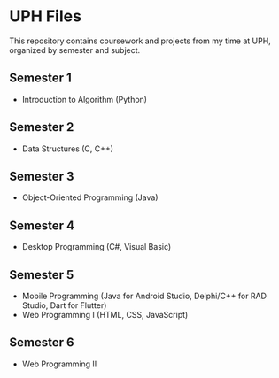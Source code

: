 # UPH Files

This repository contains coursework and projects from my time at UPH, organized by semester and subject.

## Semester 1
- Introduction to Algorithm (Python)

## Semester 2
- Data Structures (C, C++)

## Semester 3
- Object-Oriented Programming (Java)

## Semester 4
- Desktop Programming (C#, Visual Basic)

## Semester 5
- Mobile Programming (Java for Android Studio, Delphi/C++ for RAD Studio, Dart for Flutter)
- Web Programming I (HTML, CSS, JavaScript)

## Semester 6
- Web Programming II
